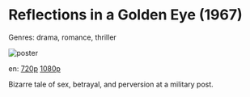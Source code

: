 # Reflections in a Golden Eye (1967)

Genres: drama, romance, thriller

![poster](http://image.tmdb.org/t/p/w500/stSTnThvVpr56TQ7aJqezRqxmIv.jpg)

en:
  [720p](magnet:?xt=urn:btih:3B97EC01BA5C4FE9C2D861021401DB9714C2F8A8&tr=udp://glotorrents.pw:6969/announce&tr=udp://tracker.opentrackr.org:1337/announce&tr=udp://torrent.gresille.org:80/announce&tr=udp://tracker.openbittorrent.com:80&tr=udp://tracker.coppersurfer.tk:6969&tr=udp://tracker.leechers-paradise.org:6969&tr=udp://p4p.arenabg.ch:1337&tr=udp://tracker.internetwarriors.net:1337)
  [1080p](magnet:?xt=urn:btih:3738402CCB3145215A0BB5DE44F78949F5737D1E&tr=udp://glotorrents.pw:6969/announce&tr=udp://tracker.opentrackr.org:1337/announce&tr=udp://torrent.gresille.org:80/announce&tr=udp://tracker.openbittorrent.com:80&tr=udp://tracker.coppersurfer.tk:6969&tr=udp://tracker.leechers-paradise.org:6969&tr=udp://p4p.arenabg.ch:1337&tr=udp://tracker.internetwarriors.net:1337)
  


Bizarre tale of sex, betrayal, and perversion at a military post.